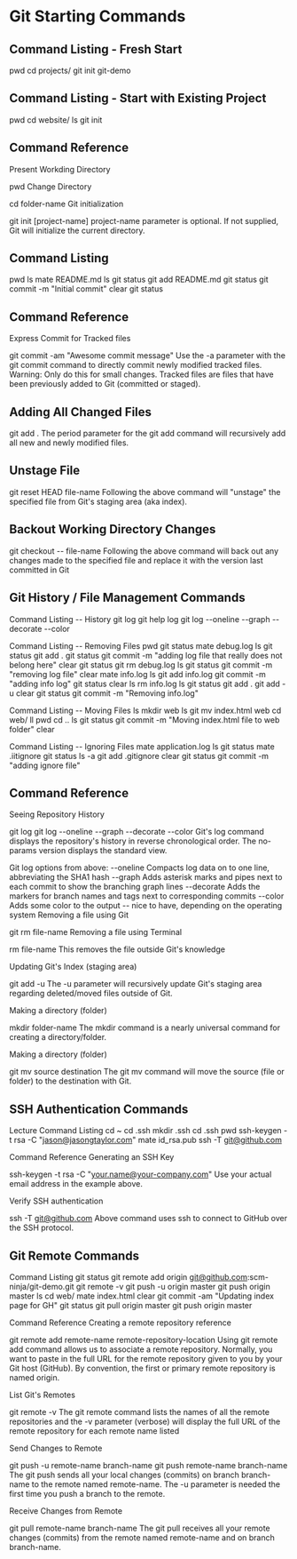 # Git Starting Commands
 

## Command Listing - Fresh Start
pwd
cd projects/
git init git-demo


## Command Listing - Start with Existing Project
pwd
cd website/
ls
git init

## Command Reference
Present Workding Directory

pwd
Change Directory

cd folder-name
Git initialization

git init [project-name]
project-name parameter is optional. If not supplied, Git will initialize the current directory.


## Command Listing
pwd
ls
mate README.md
ls
git status
git add README.md
git status
git commit -m "Initial commit"
clear
git status


## Command Reference
Express Commit for Tracked files

git commit -am "Awesome commit message"
Use the -a parameter with the git commit command to directly commit newly modified tracked files. Warning: Only do this for small changes. Tracked files are files that have been previously added to Git (committed or staged).

## Adding All Changed Files

git add .
The period parameter for the git add command will recursively add all new and newly modified files.

## Unstage File

git reset HEAD file-name
Following the above command will "unstage" the specified file from Git's staging area (aka index).

## Backout Working Directory Changes

git checkout -- file-name
Following the above command will back out any changes made to the specified file and replace it with the version last committed in Git



## Git History / File Management Commands
 

 Command Listing -- History
git log
git help log
git log --oneline --graph --decorate --color
 

 Command Listing -- Removing Files
pwd
git status
mate debug.log
ls
git status
git add .
git status
git commit -m "adding log file that really does not belong here"
clear
git status
git rm debug.log
ls
git status
git commit -m "removing log file"
clear
mate info.log
ls
git add info.log
git commit -m "adding info log"
git status
clear
ls
rm info.log
ls
git status
git add .
git add -u
clear
git status
git commit -m "Removing info.log"
 

 Command Listing -- Moving Files
ls
mkdir web
ls
git mv index.html web
cd web/
ll
pwd
cd ..
ls
git status
git commit -m "Moving index.html file to web folder"
clear
 
Command Listing -- Ignoring Files
mate application.log
ls
git status
mate .iitignore
git status
ls -a
git add .gitignore
clear
git status
git commit -m "adding ignore file"
 

## Command Reference
Seeing Repository History

git log
git log --oneline --graph --decorate --color
Git's log command displays the repository's history in reverse chronological order. The no-params version displays the standard view.

Git log options from above: --oneline Compacts log data on to one line, abbreviating the SHA1 hash --graph Adds asterisk marks and pipes next to each commit to show the branching graph lines --decorate Adds the markers for branch names and tags next to corresponding commits --color Adds some color to the output -- nice to have, depending on the operating system
Removing a file using Git

git rm file-name
Removing a file using Terminal

rm file-name
This removes the file outside Git's knowledge

Updating Git's Index (staging area)

git add -u
The -u parameter will recursively update Git's staging area regarding deleted/moved files outside of Git.

Making a directory (folder)

mkdir folder-name
The mkdir command is a nearly universal command for creating a directory/folder.

Making a directory (folder)

git mv source destination
The git mv command will move the source (file or folder) to the destination with Git.


## SSH Authentication Commands
 

Lecture Command Listing
cd ~
cd .ssh
mkdir .ssh
cd .ssh
pwd
ssh-keygen -t rsa -C "jason@jasongtaylor.com"
mate id_rsa.pub
ssh -T git@github.com
 

Command Reference
Generating an SSH Key

ssh-keygen -t rsa -C "your.name@your-company.com"
Use your actual email address in the example above.

Verify SSH authentication

ssh -T git@github.com
Above command uses ssh to connect to GitHub over the SSH protocol.

## Git Remote Commands

 Command Listing
git status
git remote add origin git@github.com:scm-ninja/git-demo.git
git remote -v
git push -u origin master
git push origin master
ls
cd web/
mate index.html
clear
git commit -am "Updating index page for GH"
git status
git pull origin master
git push origin master
 

Command Reference
Creating a remote repository reference

git remote add remote-name remote-repository-location
Using git remote add command allows us to associate a remote repository. Normally, you want to paste in the full URL for the remote repository given to you by your Git host (GitHub). By convention, the first or primary remote repository is named origin.

List Git's Remotes

git remote -v
The git remote command lists the names of all the remote repositories and the -v parameter (verbose) will display the full URL of the remote repository for each remote name listed

Send Changes to Remote

git push -u remote-name branch-name
git push remote-name branch-name
The git push sends all your local changes (commits) on branch branch-name to the remote named remote-name. The -u parameter is needed the first time you push a branch to the remote.

Receive Changes from Remote

git pull remote-name branch-name
The git pull receives all your remote changes (commits) from the remote named remote-name and on branch branch-name.

